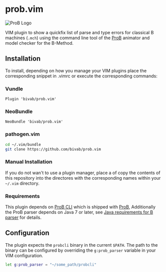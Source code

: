 # prob.vim

![ProB Logo](http://www.stups.hhu.de/ProB/skins/prob/img/prob_logo.png)

VIM plugin to show a quickfix list of parse and type errors for classical B
machines (`.mch`) using the command line tool of the
[ProB](http://stups.hhu.de/ProB) animator and model checker for the B-Method.

## Installation

To install, depending on how you manage your VIM plugins place the
corresponding snippet in .vimrc or execute the corresponding commands:

### Vundle

```vim
Plugin 'bivab/prob.vim'
```

### NeoBundle

```vim
NeoBundle 'bivab/prob.vim'
```

### pathogen.vim

```sh
cd ~/.vim/bundle
git clone https://github.com/bivab/prob.vim
```

### Manual Installation

If you do not wan't to use a plugin manager, place a of copy
the contents of this repository into the directores with the corresponding
names within your `~/.vim` directory.

### Requirements

This plugin depends on [ProB
CLI](http://www.stups.hhu.de/ProB/index.php5/ProB_Cli) which is shipped with
[ProB](http://stups.hhu.de/ProB), Additionally the ProB parser depends on Java
7 or later, see [Java requirements for B
parser](http://stups.hhu.de/ProB/index.php5/Download#Java__Requirements_for_B_parser)
for details.

## Configuration

The plugin expects the `probcli` binary in the current `$PATH`. The path to the
binary can be configured by overriding the `g:prob_parser` variable in your
VIM configuration.

```sh
let g:prob_parser = "~/some_path/probcli"
```
